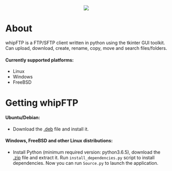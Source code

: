 <div style="text-align:center">
    <img src ="https://raw.githubusercontent.com/RainingComputers/whipFTP/master/Screenshot.png" />
</div>

# About
whipFTP is a FTP/SFTP client written in python using the tkinter GUI toolkit. Can upload, download, create, rename, copy, move and search files/folders.
#### Currently supported platforms:
+ Linux
+ Windows
+ FreeBSD

# Getting whipFTP

#### Ubuntu/Debian:
+ Download the [.deb](https://github.com/RainingComputers/whipFTP/raw/master/Builds/whipftp_4.1.deb) file and install it.

#### Windows, FreeBSD and other Linux distributions:
+ Install Python (minimum required version: python3.6.5), download the [.zip](https://github.com/RainingComputers/whipFTP/raw/master/Builds/whipftp_4.1.zip) file and extract it. Run `install_dependencies.py` script to install dependencies. Now you can run `Source.py` to launch the application.